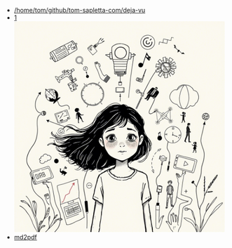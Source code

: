 + [/home/tom/github/tom-sapletta-com/deja-vu](file:///home/tom/github/tom-sapletta-com/deja-vu/)
+ [1 ![okladka.png](okladka.png)](file:///home/tom/github/tom-sapletta-com/deja-vu/1/index.html)
+ [md2pdf <style>](file:///home/tom/github/tom-sapletta-com/deja-vu/md2pdf/index.html)
+ [1 ## Spis treści](file:///home/tom/github/tom-sapletta-com/deja-vu/1/index.html)
+ [1 # Prolog: Pierwsze wspomnienie (2027-2029)](file:///home/tom/github/tom-sapletta-com/deja-vu/1/index.html)
+ [1 ![1.png](1.png)](file:///home/tom/github/tom-sapletta-com/deja-vu/1/index.html)
+ [1 ![2.png](2.png)](file:///home/tom/github/tom-sapletta-com/deja-vu/1/index.html)
+ [1 ![3.png](3.png)](file:///home/tom/github/tom-sapletta-com/deja-vu/1/index.html)
+ [1 ![4.png](4.png)](file:///home/tom/github/tom-sapletta-com/deja-vu/1/index.html)
+ [1 ![5.png](5.png)](file:///home/tom/github/tom-sapletta-com/deja-vu/1/index.html)
+ [1 ![6.png](6.png)](file:///home/tom/github/tom-sapletta-com/deja-vu/1/index.html)
+ [1 ![7.png](7.png)](file:///home/tom/github/tom-sapletta-com/deja-vu/1/index.html)
+ [1 ![8.png](8.png)](file:///home/tom/github/tom-sapletta-com/deja-vu/1/index.html)
+ [1 ![9.png](9.png)](file:///home/tom/github/tom-sapletta-com/deja-vu/1/index.html)
+ [1 ![10.png](10.png)](file:///home/tom/github/tom-sapletta-com/deja-vu/1/index.html)
+ [1 # Epilog: Nowe początki (2045)](file:///home/tom/github/tom-sapletta-com/deja-vu/1/index.html)
+ [1 # Posłowie](file:///home/tom/github/tom-sapletta-com/deja-vu/1/index.html)
+ [1 # O Autorze](file:///home/tom/github/tom-sapletta-com/deja-vu/1/index.html)
+ [#1 ](file:///home/tom/github/tom-sapletta-com/deja-vu/#1/index.html)
